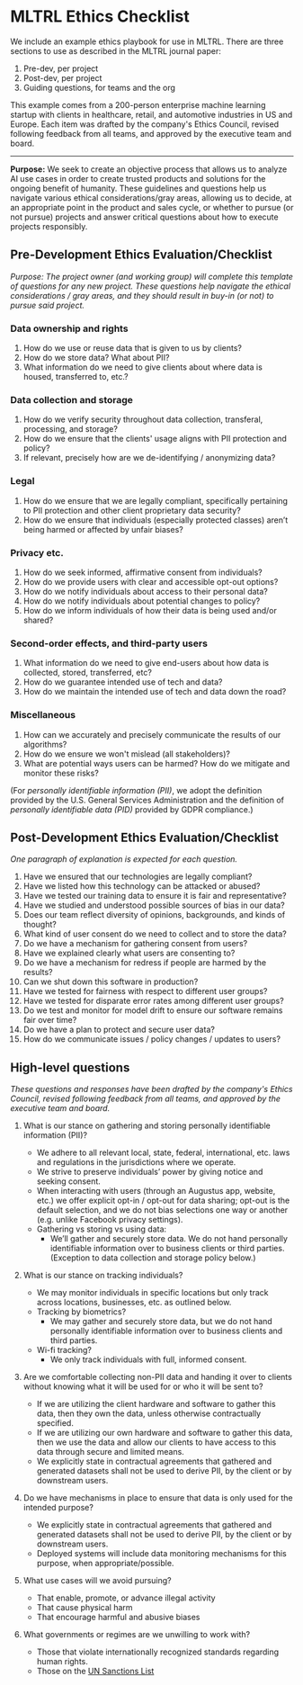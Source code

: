 # MLTRL Ethics Checklist

We include an example ethics playbook for use in MLTRL. There are three sections to use as described in the MLTRL journal paper:
1. Pre-dev, per project
2. Post-dev, per project
3. Guiding questions, for teams and the org

This example comes from a 200-person enterprise machine learning startup with clients in healthcare, retail, and automotive industries in US and Europe. Each item was drafted by the company's Ethics Council, revised following feedback from all teams, and approved by the executive team and board.

---

**Purpose:**
We seek to create an objective process that allows us to analyze AI use cases in order to create trusted products and solutions for the ongoing benefit of humanity. These guidelines and questions help us navigate various ethical considerations/gray areas, allowing us to decide, at an appropriate point in the product and sales cycle, or whether to pursue (or not pursue) projects and answer critical questions about how to execute projects responsibly.


## Pre-Development Ethics Evaluation/Checklist

*Purpose: The project owner (and working group) will complete this template of questions for any new project. These questions help navigate the ethical considerations / gray areas, and they should result in buy-in (or not) to pursue said project.*

### Data ownership and rights

1. How do we use or reuse data that is given to us by clients?
2. How do we store data? What about PII?
3. What information do we need to give clients about where data is housed, transferred to, etc.?

### Data collection and storage

1. How do we verify security throughout data collection, transferal,  processing, and storage?
2. How do we ensure that the clients' usage aligns with PII protection and policy?
3. If relevant, precisely how are we de-identifying / anonymizing data?

### Legal

1. How do we ensure that we are legally compliant, specifically pertaining to PII protection and other client proprietary data security?
2. How do we ensure that individuals (especially protected classes) aren’t being harmed or affected by unfair biases?

### Privacy etc.

1. How do we seek informed, affirmative consent from individuals?
2. How do we provide users with clear and accessible opt-out options?
3. How do we notify individuals about access to their personal data?
4. How do we notify individuals about potential changes to policy?
5. How do we inform individuals of how their data is being used and/or shared?

### Second-order effects, and third-party users

1. What information do we need to give end-users about how data is collected, stored, transferred, etc?
2. How do we guarantee intended use of tech and data?
3. How do we maintain the intended use of tech and data down the road?

### Miscellaneous

1. How can we accurately and precisely communicate the results of our algorithms?
2. How do we ensure we won't mislead (all stakeholders)?
3. What are potential ways users can be harmed? How do we mitigate and monitor these risks?

(For *personally identifiable information (PII)*, we adopt the definition provided by the U.S. General Services Administration and the definition of *personally identifiable data (PID)* provided by GDPR compliance.)



## Post-Development Ethics Evaluation/Checklist

*One paragraph of explanation is expected for each question.*

1. Have we ensured that our technologies are legally compliant?
2. Have we listed how this technology can be attacked or abused?
3. Have we tested our training data to ensure it is fair and representative?
4. Have we studied and understood possible sources of bias in our data?
5. Does our team reflect diversity of opinions, backgrounds, and kinds of thought?
6. What kind of user consent do we need to collect and to store the data?
7. Do we have a mechanism for gathering consent from users?
8. Have we explained clearly what users are consenting to?
9. Do we have a mechanism for redress if people are harmed by the results?
10. Can we shut down this software in production?
11. Have we tested for fairness with respect to different user groups?
12. Have we tested for disparate error rates among different user groups?
13. Do we test and monitor for model drift to ensure our software remains fair over time?
14. Do we have a plan to protect and secure user data?
15. How do we communicate issues / policy changes / updates to users?



## High-level questions

*These questions and responses have been drafted by the company's Ethics Council, revised following feedback from all teams, and approved by the executive team and board.*

1. What is our stance on gathering and storing personally identifiable information (PII)?
    - We adhere to all relevant local, state, federal, international, etc. laws and regulations in the jurisdictions where we operate.
    - We strive to preserve individuals’ power by giving notice and seeking consent.
    - When interacting with users (through an Augustus app, website, etc.) we offer explicit opt-in / opt-out for data sharing; opt-out is the default selection, and we do not bias selections one way or another (e.g. unlike Facebook privacy settings).
    - Gathering vs storing vs using data:
        - We’ll gather and securely store data. We do not hand personally identifiable information over to business clients or third parties. (Exception to data collection and storage policy below.)

2. What is our stance on tracking individuals?
    - We may monitor individuals in specific locations but only track across locations, businesses, etc. as outlined below.
    - Tracking by biometrics?
        - We may gather and securely store data, but we do not hand personally identifiable information over to business clients and third parties.
    - Wi-fi tracking?
        - We only track individuals with full, informed consent.

3. Are we comfortable collecting non-PII data and handing it over to clients without knowing what it will be used for or who it will be sent to?
    - If we are utilizing the client hardware and software to gather this data, then they own the data, unless otherwise contractually specified.
    - If we are utilizing our own hardware and software to gather this data, then we use the data and allow our clients to have access to this data through secure and limited means.
    - We explicitly state in contractual agreements that gathered and generated datasets shall not be used to derive PII, by the client or by downstream users.

4. Do we have mechanisms in place to ensure that data is only used for the intended purpose?
    - We explicitly state in contractual agreements that gathered and generated datasets shall not be used to derive PII, by the client or by downstream users.
    - Deployed systems will include data monitoring mechanisms for this purpose, when appropriate/possible.

5. What use cases will we avoid pursuing?
    - That enable, promote, or advance illegal activity
    - That cause physical harm
    - That encourage harmful and abusive biases

6. What governments or regimes are we unwilling to work with?
    - Those that violate internationally recognized standards regarding human rights.
    - Those on the [UN Sanctions List](https://www.un.org/securitycouncil/content/un-sc-consolidated-list)
